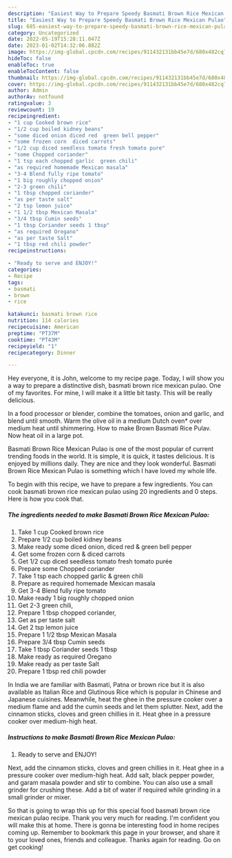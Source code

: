 ```yaml
---
description: "Easiest Way to Prepare Speedy Basmati Brown Rice Mexican Pulao"
title: "Easiest Way to Prepare Speedy Basmati Brown Rice Mexican Pulao"
slug: 685-easiest-way-to-prepare-speedy-basmati-brown-rice-mexican-pulao
category: Uncategorized
date: 2022-05-19T15:28:11.047Z
date: 2023-01-02T14:32:06.882Z
image: https://img-global.cpcdn.com/recipes/911432131bb45e7d/680x482cq70/basmati-brown-rice-mexican-pulao-recipe-main-photo.jpg
hideToc: false
enableToc: true
enableTocContent: false
thumbnail: https://img-global.cpcdn.com/recipes/911432131bb45e7d/680x482cq70/basmati-brown-rice-mexican-pulao-recipe-main-photo.jpg
cover: https://img-global.cpcdn.com/recipes/911432131bb45e7d/680x482cq70/basmati-brown-rice-mexican-pulao-recipe-main-photo.jpg
author: Admin
authorAv: notfound
ratingvalue: 3
reviewcount: 19
recipeingredient:
- "1 cup Cooked brown rice"
- "1/2 cup boiled kidney beans"
- "some diced onion diced red  green bell pepper"
- "some frozen corn  diced carrots"
- "1/2 cup diced seedless tomato fresh tomato pure"
- "some Chopped coriander"
- "1 tsp each chopped garlic  green chili"
- "as required homemade Mexican masala"
- "3-4 Blend fully ripe tomato"
- "1 big roughly chopped onion"
- "2-3 green chili"
- "1 tbsp chopped coriander"
- "as per taste salt"
- "2 tsp lemon juice"
- "1 1/2 tbsp Mexican Masala"
- "3/4 tbsp Cumin seeds"
- "1 tbsp Coriander seeds 1 tbsp"
- "as required Oregano"
- "as per taste Salt"
- "1 tbsp red chili powder"
recipeinstructions:

- "Ready to serve and ENJOY!"
categories:
- Recipe
tags:
- basmati
- brown
- rice

katakunci: basmati brown rice 
nutrition: 114 calories
recipecuisine: American
preptime: "PT37M"
cooktime: "PT43M"
recipeyield: "1"
recipecategory: Dinner

---
```



Hey everyone, it is John, welcome to my recipe page. Today, I will show you a way to prepare a distinctive dish, basmati brown rice mexican pulao. One of my favorites. For mine, I will make it a little bit tasty. This will be really delicious.

In a food processor or blender, combine the tomatoes, onion and garlic, and blend until smooth. Warm the olive oil in a medium Dutch oven* over medium heat until shimmering. How to make Brown Basmati Rice Pulav. Now heat oil in a large pot.

Basmati Brown Rice Mexican Pulao is one of the most popular of current trending foods in the world. It is simple, it is quick, it tastes delicious. It is enjoyed by millions daily. They are nice and they look wonderful. Basmati Brown Rice Mexican Pulao is something which I have loved my whole life.


To begin with this recipe, we have to prepare a few ingredients. You can cook basmati brown rice mexican pulao using 20 ingredients and 0 steps. Here is how you cook that.

<!--inarticleads1-->

##### The ingredients needed to make Basmati Brown Rice Mexican Pulao:

1. Take 1 cup Cooked brown rice
1. Prepare 1/2 cup boiled kidney beans
1. Make ready some diced onion, diced red &amp; green bell pepper
1. Get some frozen corn &amp; diced carrots
1. Get 1/2 cup diced seedless tomato fresh tomato purée
1. Prepare some Chopped coriander
1. Take 1 tsp each chopped garlic &amp; green chili
1. Prepare as required homemade Mexican masala
1. Get 3-4 Blend fully ripe tomato
1. Make ready 1 big roughly chopped onion
1. Get 2-3 green chili,
1. Prepare 1 tbsp chopped coriander,
1. Get as per taste salt
1. Get 2 tsp lemon juice
1. Prepare 1 1/2 tbsp Mexican Masala
1. Prepare 3/4 tbsp Cumin seeds
1. Take 1 tbsp Coriander seeds 1 tbsp
1. Make ready as required Oregano
1. Make ready as per taste Salt
1. Prepare 1 tbsp red chili powder


In India we are familiar with Basmati, Patna or brown rice but it is also available as Italian Rice and Glutinous Rice which is popular in Chinese and Japanese cuisines. Meanwhile, heat the ghee in the pressure cooker over a medium flame and add the cumin seeds and let them splutter. Next, add the cinnamon sticks, cloves and green chillies in it. Heat ghee in a pressure cooker over medium-high heat. 

<!--inarticleads2-->

##### Instructions to make Basmati Brown Rice Mexican Pulao:


1. Ready to serve and ENJOY!

Next, add the cinnamon sticks, cloves and green chillies in it. Heat ghee in a pressure cooker over medium-high heat. Add salt, black pepper powder, and garam masala powder and stir to combine. You can also use a small grinder for crushing these. Add a bit of water if required while grinding in a small grinder or mixer. 

So that is going to wrap this up for this special food basmati brown rice mexican pulao recipe. Thank you very much for reading. I'm confident you will make this at home. There is gonna be interesting food in home recipes coming up. Remember to bookmark this page in your browser, and share it to your loved ones, friends and colleague. Thanks again for reading. Go on get cooking!
